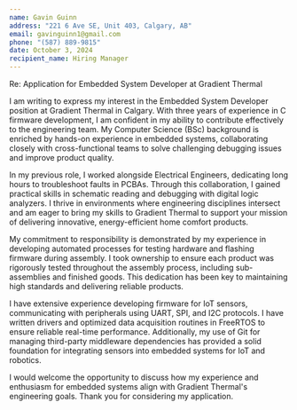 ```yaml
---
name: Gavin Guinn  
address: "221 6 Ave SE, Unit 403, Calgary, AB"  
email: gavinguinn1@gmail.com  
phone: "(587) 889-9815"  
date: October 3, 2024  
recipient_name: Hiring Manager  
---
```


Re: Application for Embedded System Developer at Gradient Thermal

I am writing to express my interest in the Embedded System Developer position at Gradient Thermal in Calgary. With three years of experience in C firmware development, I am confident in my ability to contribute effectively to the engineering team. My Computer Science (BSc) background is enriched by hands-on experience in embedded systems, collaborating closely with cross-functional teams to solve challenging debugging issues and improve product quality.

In my previous role, I worked alongside Electrical Engineers, dedicating long hours to troubleshoot faults in PCBAs. Through this collaboration, I gained practical skills in schematic reading and debugging with digital logic analyzers. I thrive in environments where engineering disciplines intersect and am eager to bring my skills to Gradient Thermal to support your mission of delivering innovative, energy-efficient home comfort products.

My commitment to responsibility is demonstrated by my experience in developing automated processes for testing hardware and flashing firmware during assembly. I took ownership to ensure each product was rigorously tested throughout the assembly process, including sub-assemblies and finished goods. This dedication has been key to maintaining high standards and delivering reliable products.

I have extensive experience developing firmware for IoT sensors, communicating with peripherals using UART, SPI, and I2C protocols. I have written drivers and optimized data acquisition routines in FreeRTOS to ensure reliable real-time performance. Additionally, my use of Git for managing third-party middleware dependencies has provided a solid foundation for integrating sensors into embedded systems for IoT and robotics.

I would welcome the opportunity to discuss how my experience and enthusiasm for embedded systems align with Gradient Thermal's engineering goals. Thank you for considering my application.

